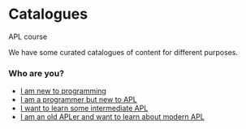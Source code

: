 # Catalogues
APL course

We have some curated catalogues of content for different purposes.
### Who are you?
- [I am new to programming](Noobs.md)
- [I am a programmer but new to APL](APLnoobs.md)
- [I want to learn some intermediate APL](Intermediate.md)
- [I am an old APLer and want to learn about modern APL](OldTimers.md)